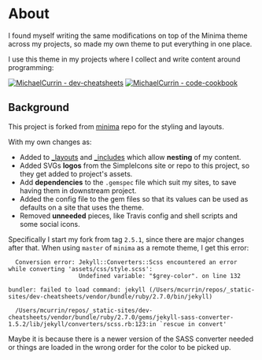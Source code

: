 # About

I found myself writing the same modifications on top of the Minima theme across my projects, so made my own theme to put everything in one place.

I use this theme in my projects where I collect and write content around programming:

[![MichaelCurrin - dev-cheatsheets](https://img.shields.io/static/v1?label=MichaelCurrin&message=dev-cheatsheets&color=blue&logo=github)](https://github.com/MichaelCurrin/dev-cheatsheets)
[![MichaelCurrin - code-cookbook](https://img.shields.io/static/v1?label=MichaelCurrin&message=code-cookbook&color=blue&logo=github)](https://github.com/MichaelCurrin/code-cookbook)


## Background

This project is forked from [minima](https://github.com/jekyll/minima) repo for the styling and layouts.

With my own changes as:

- Added to [\_layouts](/_layouts/) and [\_includes](/_includes/) which allow **nesting** of my content.
- Added SVGs **logos** from the SimpleIcons site or repo to this project, so they get added to project's assets.
- Add **dependencies** to the `.gemspec` file which suit my sites, to save having them in downstream project.
- Added the config file to the gem files so that its values can be used as defaults on a site that uses the theme.
- Removed **unneeded** pieces, like Travis config and shell scripts and some social icons.

Specifically I start my fork from tag `2.5.1`, since there are major changes after that. When using `master` of `minima` as a remote theme, I get this error:

```
  Conversion error: Jekyll::Converters::Scss encountered an error while converting 'assets/css/style.scss':
                    Undefined variable: "$grey-color". on line 132

bundler: failed to load command: jekyll (/Users/mcurrin/repos/_static-sites/dev-cheatsheets/vendor/bundle/ruby/2.7.0/bin/jekyll)

  /Users/mcurrin/repos/_static-sites/dev-cheatsheets/vendor/bundle/ruby/2.7.0/gems/jekyll-sass-converter-1.5.2/lib/jekyll/converters/scss.rb:123:in `rescue in convert'
```

Maybe it is because there is a newer version of the SASS converter needed or things are loaded in the wrong order for the color to be picked up.
